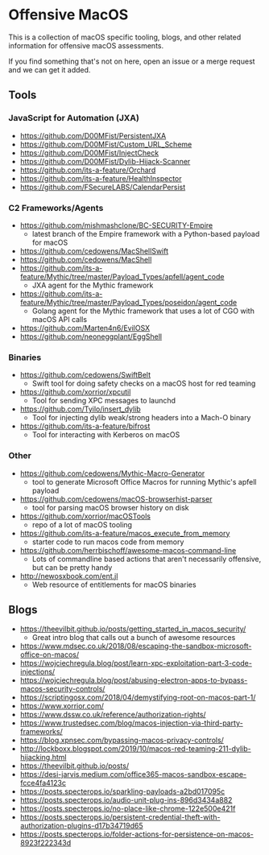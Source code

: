 # Offensive MacOS
This is a collection of macOS specific tooling, blogs, and other related information for offensive macOS assessments.

If you find something that's not on here, open an issue or a merge request and we can get it added.

## Tools

### JavaScript for Automation (JXA)
* https://github.com/D00MFist/PersistentJXA
* https://github.com/D00MFist/Custom_URL_Scheme
* https://github.com/D00MFist/InjectCheck
* https://github.com/D00MFist/Dylib-Hijack-Scanner
* https://github.com/its-a-feature/Orchard
* https://github.com/its-a-feature/HealthInspector
* https://github.com/FSecureLABS/CalendarPersist

### C2 Frameworks/Agents
* https://github.com/mishmashclone/BC-SECURITY-Empire
  * latest branch of the Empire framework with a Python-based payload for macOS
* https://github.com/cedowens/MacShellSwift
* https://github.com/cedowens/MacShell
* https://github.com/its-a-feature/Mythic/tree/master/Payload_Types/apfell/agent_code
  * JXA agent for the Mythic framework
* https://github.com/its-a-feature/Mythic/tree/master/Payload_Types/poseidon/agent_code
  * Golang agent for the Mythic framework that uses a lot of CGO with macOS API calls
* https://github.com/Marten4n6/EvilOSX
* https://github.com/neoneggplant/EggShell

### Binaries
* https://github.com/cedowens/SwiftBelt
  * Swift tool for doing safety checks on a macOS host for red teaming
* https://github.com/xorrior/xpcutil
  * Tool for sending XPC messages to launchd
* https://github.com/Tyilo/insert_dylib
  * Tool for injecting dylib weak/strong headers into a Mach-O binary
* https://github.com/its-a-feature/bifrost
  * Tool for interacting with Kerberos on macOS

### Other
* https://github.com/cedowens/Mythic-Macro-Generator
  * tool to generate Microsoft Office Macros for running Mythic's apfell payload
* https://github.com/cedowens/macOS-browserhist-parser
  * tool for parsing macOS browser history on disk
* https://github.com/xorrior/macOSTools
  * repo of a lot of macOS tooling
* https://github.com/its-a-feature/macos_execute_from_memory
  * starter code to run macos code from memory
* https://github.com/herrbischoff/awesome-macos-command-line
  * Lots of commandline based actions that aren't necessarily offensive, but can be pretty handy
* http://newosxbook.com/ent.jl
  * Web resource of entitlements for macOS binaries

## Blogs
* https://theevilbit.github.io/posts/getting_started_in_macos_security/
  * Great intro blog that calls out a bunch of awesome resources
* https://www.mdsec.co.uk/2018/08/escaping-the-sandbox-microsoft-office-on-macos/
* https://wojciechregula.blog/post/learn-xpc-exploitation-part-3-code-injections/
* https://wojciechregula.blog/post/abusing-electron-apps-to-bypass-macos-security-controls/
* https://scriptingosx.com/2018/04/demystifying-root-on-macos-part-1/
* https://www.xorrior.com/
* https://www.dssw.co.uk/reference/authorization-rights/
* https://www.trustedsec.com/blog/macos-injection-via-third-party-frameworks/
* https://blog.xpnsec.com/bypassing-macos-privacy-controls/
* http://lockboxx.blogspot.com/2019/10/macos-red-teaming-211-dylib-hijacking.html
* https://theevilbit.github.io/posts/
* https://desi-jarvis.medium.com/office365-macos-sandbox-escape-fcce4fa4123c
* https://posts.specterops.io/sparkling-payloads-a2bd017095c
* https://posts.specterops.io/audio-unit-plug-ins-896d3434a882
* https://posts.specterops.io/no-place-like-chrome-122e500e421f
* https://posts.specterops.io/persistent-credential-theft-with-authorization-plugins-d17b34719d65
* https://posts.specterops.io/folder-actions-for-persistence-on-macos-8923f222343d
